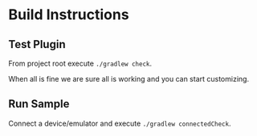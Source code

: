 # Build Instructions

## Test Plugin

From project root execute `./gradlew check`.

When all is fine we are sure all is working and you can start customizing.

## Run Sample

Connect a device/emulator and execute `./gradlew connectedCheck`.